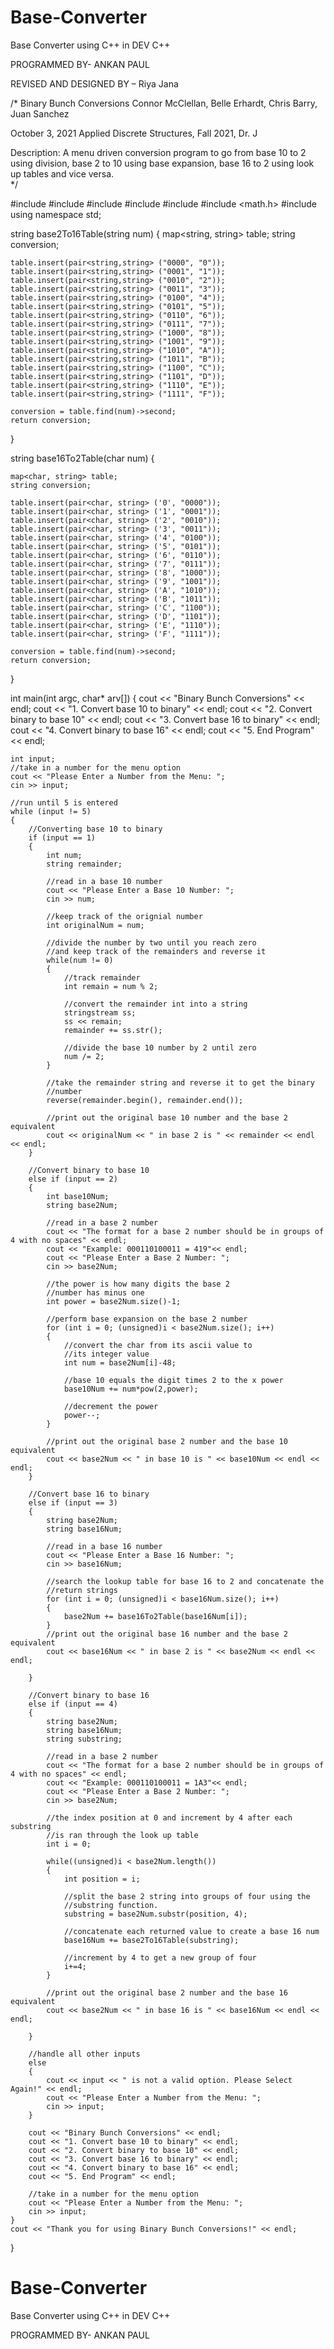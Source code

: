 # Base-Converter
Base Converter  using  C++ in DEV C++


PROGRAMMED BY- ANKAN PAUL

REVISED AND DESIGNED BY – Riya Jana





/*
Binary Bunch Conversions        Connor McClellan, Belle Erhardt,
								Chris Barry, Juan Sanchez

October 3, 2021				    Applied Discrete Structures, Fall 2021, Dr. J

Description: A menu driven conversion program to go from base 10 to 2 using division,
			 base 2 to 10 using base expansion, base 16 to 2 using look up tables and 
			 vice versa.  
*/

#include <iostream>
#include <fstream>
#include <string>
#include <sstream>
#include <algorithm>
#include <math.h>
#include <map>
using namespace std;


string base2To16Table(string num)
{
	map<string, string> table;
	string conversion;

	table.insert(pair<string,string> ("0000", "0"));
	table.insert(pair<string,string> ("0001", "1"));
	table.insert(pair<string,string> ("0010", "2"));
	table.insert(pair<string,string> ("0011", "3"));
	table.insert(pair<string,string> ("0100", "4"));
	table.insert(pair<string,string> ("0101", "5"));
	table.insert(pair<string,string> ("0110", "6"));
	table.insert(pair<string,string> ("0111", "7"));
	table.insert(pair<string,string> ("1000", "8"));
	table.insert(pair<string,string> ("1001", "9"));
	table.insert(pair<string,string> ("1010", "A"));
	table.insert(pair<string,string> ("1011", "B"));
	table.insert(pair<string,string> ("1100", "C"));
	table.insert(pair<string,string> ("1101", "D"));
	table.insert(pair<string,string> ("1110", "E"));
	table.insert(pair<string,string> ("1111", "F"));

	conversion = table.find(num)->second;
	return conversion;
}

string base16To2Table(char num)
{
	
	map<char, string> table;
	string conversion;

	table.insert(pair<char, string> ('0', "0000"));
	table.insert(pair<char, string> ('1', "0001"));
	table.insert(pair<char, string> ('2', "0010"));
	table.insert(pair<char, string> ('3', "0011"));
	table.insert(pair<char, string> ('4', "0100"));
	table.insert(pair<char, string> ('5', "0101"));
	table.insert(pair<char, string> ('6', "0110"));
	table.insert(pair<char, string> ('7', "0111"));
	table.insert(pair<char, string> ('8', "1000"));
	table.insert(pair<char, string> ('9', "1001"));
	table.insert(pair<char, string> ('A', "1010"));
	table.insert(pair<char, string> ('B', "1011"));
	table.insert(pair<char, string> ('C', "1100"));
	table.insert(pair<char, string> ('D', "1101"));
	table.insert(pair<char, string> ('E', "1110"));
	table.insert(pair<char, string> ('F', "1111"));
	
	conversion = table.find(num)->second;
	return conversion;
}

int main(int argc, char* arv[])
{
	cout << "Binary Bunch Conversions" << endl;
	cout << "1. Convert base 10 to binary" << endl;
	cout <<	"2. Convert binary to base 10" << endl;
	cout <<	"3. Convert base 16 to binary" << endl;
	cout << "4. Convert binary to base 16" << endl;
	cout << "5. End Program" << endl;
	
	int input;
	//take in a number for the menu option
	cout << "Please Enter a Number from the Menu: ";
	cin >> input;

	//run until 5 is entered
	while (input != 5)
	{
		//Converting base 10 to binary						
		if (input == 1)
		{
			int num;
			string remainder;

			//read in a base 10 number
			cout << "Please Enter a Base 10 Number: ";
			cin >> num;

			//keep track of the orignial number
			int originalNum = num;

			//divide the number by two until you reach zero 
			//and keep track of the remainders and reverse it
			while(num != 0)
			{
				//track remainder
				int remain = num % 2;

				//convert the remainder int into a string
				stringstream ss;
				ss << remain;
				remainder += ss.str();
				
				//divide the base 10 number by 2 until zero
				num /= 2;
			}

			//take the remainder string and reverse it to get the binary
			//number
			reverse(remainder.begin(), remainder.end());

			//print out the original base 10 number and the base 2 equivalent
			cout << originalNum << " in base 2 is " << remainder << endl << endl;
		}

		//Convert binary to base 10
		else if (input == 2)
		{
			int base10Num;
			string base2Num;

			//read in a base 2 number 
			cout << "The format for a base 2 number should be in groups of 4 with no spaces" << endl;
			cout << "Example: 000110100011 = 419"<< endl;
			cout << "Please Enter a Base 2 Number: ";
			cin >> base2Num;

			//the power is how many digits the base 2 
			//number has minus one
			int power = base2Num.size()-1;

			//perform base expansion on the base 2 number
			for (int i = 0; (unsigned)i < base2Num.size(); i++)
			{
				//convert the char from its ascii value to 
				//its integer value
				int num = base2Num[i]-48;

				//base 10 equals the digit times 2 to the x power
				base10Num += num*pow(2,power);

				//decrement the power
				power--;
			}

			//print out the original base 2 number and the base 10 equivalent
			cout << base2Num << " in base 10 is " << base10Num << endl << endl;
		}

		//Convert base 16 to binary
		else if (input == 3)
		{
			string base2Num;
			string base16Num;

			//read in a base 16 number 
			cout << "Please Enter a Base 16 Number: ";
			cin >> base16Num;

			//search the lookup table for base 16 to 2 and concatenate the 
			//return strings
			for (int i = 0; (unsigned)i < base16Num.size(); i++)
			{
				base2Num += base16To2Table(base16Num[i]);
			}
			//print out the original base 16 number and the base 2 equivalent
			cout << base16Num << " in base 2 is " << base2Num << endl << endl;

		}

		//Convert binary to base 16
		else if (input == 4)
		{
			string base2Num;
			string base16Num;
			string substring;

			//read in a base 2 number 
			cout << "The format for a base 2 number should be in groups of 4 with no spaces" << endl;
			cout << "Example: 000110100011 = 1A3"<< endl;
			cout << "Please Enter a Base 2 Number: ";
			cin >> base2Num;

			//the index position at 0 and increment by 4 after each substring
			//is ran through the look up table
			int i = 0;
			
			while((unsigned)i < base2Num.length())
			{
				int position = i;

				//split the base 2 string into groups of four using the 
				//substring function.
				substring = base2Num.substr(position, 4);

				//concatenate each returned value to create a base 16 num
				base16Num += base2To16Table(substring);

				//increment by 4 to get a new group of four
				i+=4;
			}

			//print out the original base 2 number and the base 16 equivalent
			cout << base2Num << " in base 16 is " << base16Num << endl << endl;

		}

		//handle all other inputs
		else
		{
			cout << input << " is not a valid option. Please Select Again!" << endl;
			cout << "Please Enter a Number from the Menu: ";
			cin >> input;
		}
		
		cout << "Binary Bunch Conversions" << endl;
		cout << "1. Convert base 10 to binary" << endl;
		cout <<	"2. Convert binary to base 10" << endl;
		cout <<	"3. Convert base 16 to binary" << endl;
		cout << "4. Convert binary to base 16" << endl;
		cout << "5. End Program" << endl;
	
		//take in a number for the menu option
		cout << "Please Enter a Number from the Menu: ";
		cin >> input;
	}
	cout << "Thank you for using Binary Bunch Conversions!" << endl;
}
  
  
  
  
  
  # Base-Converter
Base Converter  using  C++ in DEV C++


PROGRAMMED BY- ANKAN PAUL
